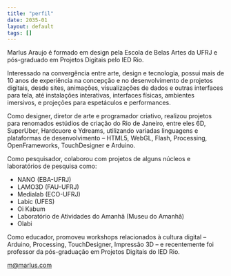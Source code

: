 ```yaml
---
title: "perfil"
date: 2035-01
layout: default
tags: []
---
```


Marlus Araujo é formado em design pela Escola de Belas Artes da UFRJ e pós-graduado em Projetos Digitais pelo IED Rio.

Interessado na convergência entre arte, design e tecnologia, possui mais de 10 anos de experiência na concepção e no desenvolvimento de projetos digitais, desde sites, animações, visualizações de dados e outras interfaces para tela, até instalações interativas, interfaces físicas, ambientes imersivos, e projeções para espetáculos e performances.

Como designer, diretor de arte e programador criativo, realizou projetos para renomados estúdios de criação do Rio de Janeiro, entre eles 6D, SuperUber, Hardcuore e Ydreams, utilizando variadas linguagens e plataformas de desenvolvimento – HTML5, WebGL, Flash, Processing, OpenFrameworks, TouchDesigner e Arduino.

Como pesquisador, colaborou com projetos de alguns núcleos e laboratórios de pesquisa como:

- NANO (EBA-UFRJ)
- LAMO3D (FAU-UFRJ)
- Medialab (ECO-UFRJ)
- Labic (UFES)
- Oi Kabum
- Laboratório de Atividades do Amanhã (Museu do Amanhã)
- Olabi

Como educador, promoveu workshops relacionados à cultura digital – Arduino, Processing, TouchDesigner, Impressão 3D – e recentemente foi professor da pós-graduação em Projetos Digitais do IED Rio.

[m@marlus.com](mailto:m@marlus.com)
